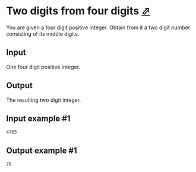 # Two digits from four digits [⬀](https://www.e-olymp.com/en/problems/949)
You are given a four digit positive integer. Obtain from it a two digit number consisting of its middle digits.

## Input
One four digit positive integer.

## Output
The resulting two digit integer.

## Input example #1
```
4765
```

## Output example #1
```
76
```
